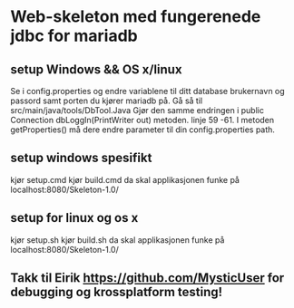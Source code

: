 # Web-skeleton med fungerenede jdbc for mariadb

## setup Windows && OS x/linux
Se i config.properties og endre variablene til ditt database brukernavn og passord samt porten du kjører mariadb på.
Gå så til src/main/java/tools/DbTool.Java
Gjør den samme endringen i public Connection dbLoggIn(PrintWriter out) metoden.
linje 59 -61.
I metoden getProperties() må dere endre parameter til din config.properties path.

## setup windows spesifikt
kjør setup.cmd
kjør build.cmd
da skal applikasjonen funke på localhost:8080/Skeleton-1.0/


## setup for linux og os x
kjør setup.sh
kjør build.sh
da skal applikasjonen funke på localhost:8080/Skeleton-1.0/


## Takk til Eirik https://github.com/MysticUser for debugging og krossplatform testing!
